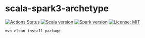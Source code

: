 # scala-spark3-archetype

[![Actions Status](https://github.com/sertansenturk/scala-spark3-archetype/workflows/maven.yml/badge.svg)](https://github.com/sertansenturk/scala-spark3-archetype/actions) 
[![Scala version](https://img.shields.io/badge/Scala-2.12.13-red)](https://www.scala-lang.org/download/2.12.13.html)
[![Spark version](https://img.shields.io/badge/Spark-3.0.1-orange)](https://spark.apache.org/releases/spark-release-3-0-1.html)
[![License: MIT](https://img.shields.io/badge/License-MIT-yellow.svg)](https://opensource.org/licenses/MIT)

```sh
mvn clean install package
```
